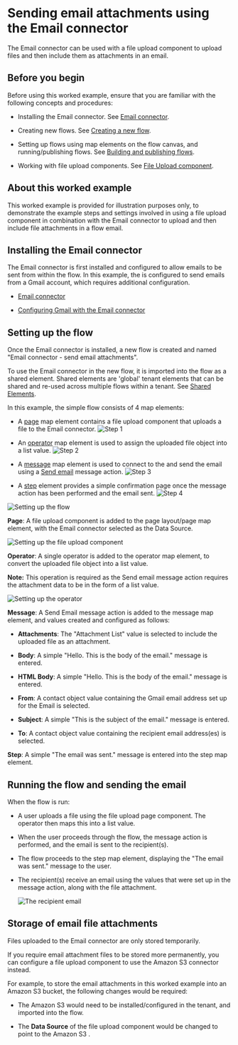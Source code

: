 # Sending email attachments using the Email connector

<head>
  <meta name="guidename" content="Flow"/>
  <meta name="context" content="GUID-cfd0438a-8a35-40d8-9c0b-c91a06c4c36b"/>
</head>


The Email connector can be used with a file upload component to upload files and then include them as attachments in an email.

## Before you begin

Before using this worked example, ensure that you are familiar with the following concepts and procedures:

-   Installing the Email connector. See [Email connector](/docs/Atomsphere/Flow/topics/flo-Email_connector_f96ce3fa-c713-41fe-932e-85844f496b87.md).

-   Creating new flows. See [Creating a new flow](/docs/Atomsphere/Flow/topics/c-flo-Flows_Creating_a_new_flow_6745110f-738e-4a54-bf5e-c565e4c412a9.md).

-   Setting up flows using map elements on the flow canvas, and running/publishing flows. See [ Building and publishing flows](/docs/Atomsphere/Flow/topics/c-flo-Building_and_Publishing_Flows_3dba9a15-316f-4134-9093-d4811ea7d14f.md).

-   Working with file upload components. See [ File Upload component](/docs/Atomsphere/Flow/topics/flo-pages-components-fileupload_edb868aa-5a66-4cbf-9019-42e1df0ed027.md).


## About this worked example

This worked example is provided for illustration purposes only, to demonstrate the example steps and settings involved in using a file upload component in combination with the Email connector to upload and then include file attachments in a flow email.

## Installing the Email connector

The Email connector is first installed and configured to allow emails to be sent from within the flow. In this example, the is configured to send emails from a Gmail account, which requires additional configuration.

-   [Email connector](/docs/Atomsphere/Flow/topics/flo-Email_connector_f96ce3fa-c713-41fe-932e-85844f496b87.md)

-   [Configuring Gmail with the Email connector](/docs/Atomsphere/Flow/topics/flo-Email_connector_Gmail_a4c10a39-e873-427f-9218-28894b3eb29d.md)


## Setting up the flow

Once the Email connector is installed, a new flow is created and named "Email connector - send email attachments".

To use the Email connector in the new flow, it is imported into the flow as a shared element. Shared elements are 'global' tenant elements that can be shared and re-used across multiple flows within a tenant. See [ Shared Elements](/docs/Atomsphere/Flow/topics/c-flo-Shared_Elements_85425302-deb7-4f96-aedd-be797a3224e5.md).

In this example, the simple flow consists of 4 map elements:

-   A [page](/docs/Atomsphere/Flow/topics/c-flo-ME_Page_539c415f-59d7-47d5-90ef-cb3a108b3010.md) map element contains a file upload component that uploads a file to the Email connector. ![Step 1](../Images/img-flo-Step1_ed936f88-97de-4cc1-98ac-9f351a84a1bb.png)

-   An [operator](/docs/Atomsphere/Flow/topics/c-flo-ME_Operator_7d40c8c0-1da1-4acc-a659-18e534029ae6.md) map element is used to assign the uploaded file object into a list value. ![Step 2](../Images/img-flo-Step2_c61b5577-5d61-4de6-9cfd-7eb5f4587ce0.png)

-   A [message](/docs/Atomsphere/Flow/topics/c-flo-ME_Message_342e9efb-0f11-4083-a2dc-195d52d1f939.md) map element is used to connect to the and send the email using a [Send email](/docs/Atomsphere/Flow/topics/flo-Email_connector_send_email_990e6944-706b-4864-be2e-ad9205b453c0.md) message action. ![Step 3](../Images/img-flo-Step3_80c92964-4950-401a-b366-9af635fc20e7.png)

-   A [step](/docs/Atomsphere/Flow/topics/c-flo-ME_Step_f2f3f25f-f6c8-4f34-9c44-6210cdef30a2.md) element provides a simple confirmation page once the message action has been performed and the email sent. ![Step 4](../Images/img-flo-Step4_a9fc9306-20bb-4f06-b6c7-616c9df561cb.png)


![Setting up the flow](../Images/img-flo-Email_attachment_flow_e2465a82-2e16-4066-8cad-e9a69dbaf62b.png)

**Page**: A file upload component is added to the page layout/page map element, with the Email connector selected as the Data Source.

![Setting up the file upload component](../Images/img-flo-Email_attachment_flow_fu_56268201-93be-4ab0-b2fd-ad5d49abd2ec.png)

**Operator**: A single operator is added to the operator map element, to convert the uploaded file object into a list value.

**Note:** This operation is required as the Send email message action requires the attachment data to be in the form of a list value.

![Setting up the operator](../Images/img-flo-Email_attachment_flow_op_8e3f0587-3540-41e5-a888-812603127062.png)

**Message**: A Send Email message action is added to the message map element, and values created and configured as follows:

-   **Attachments**: The "Attachment List" value is selected to include the uploaded file as an attachment.

-   **Body**: A simple "Hello. This is the body of the email." message is entered.

-   **HTML Body**: A simple "Hello. This is the body of the email." message is entered.

-   **From**: A contact object value containing the Gmail email address set up for the Email is selected.

-   **Subject**: A simple "This is the subject of the email." message is entered.

-   **To**: A contact object value containing the recipient email address\(es\) is selected.


**Step**: A simple "The email was sent." message is entered into the step map element.

## Running the flow and sending the email

When the flow is run:

-   A user uploads a file using the file upload page component. The operator then maps this into a list value.

-   When the user proceeds through the flow, the message action is performed, and the email is sent to the recipient\(s\).

-   The flow proceeds to the step map element, displaying the "The email was sent." message to the user.

-   The recipient\(s\) receive an email using the values that were set up in the message action, along with the file attachment.

    ![The recipient email](../Images/img-flo-Email_message_7517a426-7cee-4957-adff-c400cad669a4.png)


## Storage of email file attachments

Files uploaded to the Email connector are only stored temporarily.

If you require email attachment files to be stored more permanently, you can configure a file upload component to use the Amazon S3 connector instead.

For example, to store the email attachments in this worked example into an Amazon S3 bucket, the following changes would be required:

-   The Amazon S3 would need to be installed/configured in the tenant, and imported into the flow.

-   The **Data Source** of the file upload component would be changed to point to the Amazon S3 .